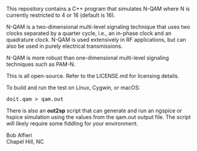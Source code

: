 <p>
This repository contains a C++ program that simulates N-QAM where N is currently restricted to 4 or 16 (default is 16).  
</p>

<p>
N-QAM is a two-dimensional multi-level signaling technique that uses two clocks separated by a quarter cycle, i.e., an in-phase clock and 
an quadrature clock.  N-QAM is used extensively in RF applications, but can also be used in purely electrical transmissions.
</p>

<p>
N-QAM is more robust than one-dimensional multi-level signaling techniques such as PAM-N.
</p>

<p>
This is all open-source.  Refer to the LICENSE.md for licensing details.
</p>

<p>
To build and run the test on Linux, Cygwin, or macOS:
</p>
<pre>
doit.qam > qam.out
</pre>

<p>
There is also an <b>out2sp</b> script that can generate and run an ngspice or hspice simulation using the values from the qam.out output
file.  The script will likely require some fiddling for your environment.
</p>

<p>
Bob Alfieri<br>
Chapel Hill, NC
</p>
